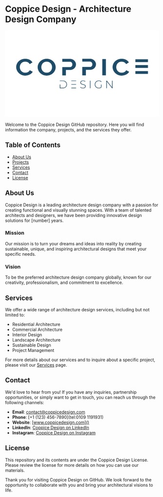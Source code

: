 # Coppice Design - Architecture Design Company

![Coppice Design Logo](https://github.com/MoEssam911/Coppice-Portfolio/blob/main/images/Coppice-Logo.png)

Welcome to the Coppice Design GitHub repository. Here you will find information the company, projects, and the services they offer.

## Table of Contents
- [About Us](#about-us)
- [Projects](#projects)
- [Services](#services)
- [Contact](#contact)
- [License](#license)

## About Us
Coppice Design is a leading architecture design company with a passion for creating functional and visually stunning spaces. With a team of talented architects and designers, we have been providing innovative design solutions for [number] years.

### Mission
Our mission is to turn your dreams and ideas into reality by creating sustainable, unique, and inspiring architectural designs that meet your specific needs.

### Vision
To be the preferred architecture design company globally, known for our creativity, professionalism, and commitment to excellence.

## Services
We offer a wide range of architecture design services, including but not limited to:

- Residential Architecture
- Commercial Architecture
- Interior Design
- Landscape Architecture
- Sustainable Design
- Project Management

For more details about our services and to inquire about a specific project, please visit our [Services](link-to-services-page) page.

## Contact
We'd love to hear from you! If you have any inquiries, partnership opportunities, or simply want to get in touch, you can reach us through the following channels:

- **Email**: [contact@coppicedesign.com](mailto:info@coppicedesign.com)
- **Phone**: [+1 (123) 456-7890](tel:0109 1191931)
- **Website**: [www.coppicedesign.com]()
- **LinkedIn**: [Coppice Design on LinkedIn](https://www.linkedin.com/company/coppicedesign/)
- **Instagram**: [Coppice Design on Instagram](https://instagram.com/coppicedesign?r=nametag)

## License
This repository and its contents are under the Coppice Design License. Please review the license for more details on how you can use our materials.

Thank you for visiting Coppice Design on GitHub. We look forward to the opportunity to collaborate with you and bring your architectural visions to life.
